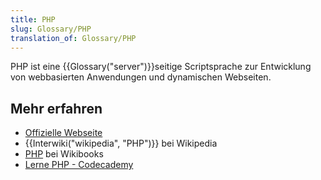 ```yaml
---
title: PHP
slug: Glossary/PHP
translation_of: Glossary/PHP
---
```

PHP ist eine {{Glossary("server")}}seitige Scriptsprache zur Entwicklung von webbasierten Anwendungen und dynamischen Webseiten.

## Mehr erfahren

- [Offizielle Webseite](http://php.net/)
- {{Interwiki("wikipedia", "PHP")}} bei Wikipedia
- [PHP](https://en.wikibooks.org/wiki/PHP_Programming) bei Wikibooks
- [Lerne PHP - Codecademy](http://www.codecademy.com/tracks/php)
